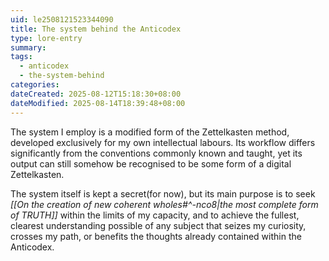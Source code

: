 ```yaml
---
uid: le2508121523344090
title: The system behind the Anticodex
type: lore-entry
summary: 
tags:
  - anticodex
  - the-system-behind
categories: 
dateCreated: 2025-08-12T15:18:30+08:00
dateModified: 2025-08-14T18:39:48+08:00
---
```

The system I employ is a modified form of the Zettelkasten method, developed exclusively for my own intellectual labours. Its workflow differs significantly from the conventions commonly known and taught, yet its output can still somehow be recognised to be some form of a digital Zettelkasten.

The system itself is kept a secret(for now), but its main purpose is to seek *[[On the creation of new coherent wholes#^-nco8|the most complete form of TRUTH]]* within the limits of my capacity, and to achieve the fullest, clearest understanding possible of any subject that seizes my curiosity, crosses my path, or benefits the thoughts already contained within the Anticodex.